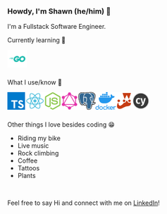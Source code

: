 ### Howdy, I'm Shawn (he/him) 👋

I'm a Fullstack Software Engineer.

Currently learning 📖 

[<img align="left" alt="Golang" height="40px" src="https://raw.githubusercontent.com/ShawnToubeau/files/master/go-logo.png" />](https://golang.org/)

<br />
<br />
<br />

What I use/know 🧰

[<img align="left"  alt="TypeScript" height="40px" src="https://raw.githubusercontent.com/ShawnToubeau/files/master/ts-logo.png" />](https://www.typescriptlang.org/)
[<img align="left" alt="React.js" height="40px" src="https://raw.githubusercontent.com/ShawnToubeau/files/master/react-logo.svg" />](https://reactjs.org/)
[<img align="left"  alt="Node.js" height="40px" src="https://raw.githubusercontent.com/ShawnToubeau/files/master/node-logo.png" />](https://nodejs.org/)
[<img align="left"  alt="GraphQL" height="40px" src="https://raw.githubusercontent.com/ShawnToubeau/files/master/graphql-logo.png" />](https://graphql.org/)
[<img align="left" alt="Postgresql" height="40px" src="https://raw.githubusercontent.com/ShawnToubeau/files/master/postgres-logo.png" />](https://www.postgresql.org/)
[<img align="left" alt="Docker" height="40px" src="https://raw.githubusercontent.com/ShawnToubeau/files/master/docker-logo.png" />](https://www.docker.com/)
[<img align="left" alt="Jest" height="40px" src="https://raw.githubusercontent.com/ShawnToubeau/files/master/jest-logo.png" />](https://jestjs.io/)
[<img align="left" alt="Cypress" height="40px" src="https://raw.githubusercontent.com/ShawnToubeau/files/master/cypress-logo.png" />](https://www.cypress.io/)

<br />
<br />
<br />

Other things I love besides coding 😁 
- Riding my bike
- Live music
- Rock climbing
- Coffee
- Tattoos
- Plants

<br />

Feel free to say Hi and connect with me on [LinkedIn](https://www.linkedin.com/in/shawn-toubeau/)!
